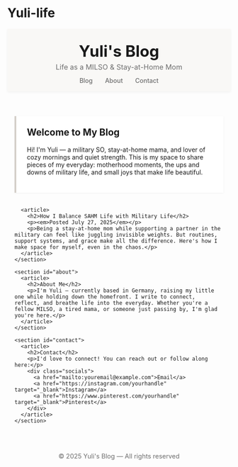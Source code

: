 # Yuli-life
<!DOCTYPE html>
<html lang="en">
<head>
  <meta charset="UTF-8" />
  <meta name="viewport" content="width=device-width, initial-scale=1.0" />
  <title>Yuli's Blog</title>
  <style>
    :root {
      --bg: #f9f8f6;
      --text: #333;
      --accent: #d4cfc9;
      --link: #6e6e6e;
    }

    body {
      margin: 0;
      font-family: "Helvetica Neue", sans-serif;
      background-color: var(--bg);
      color: var(--text);
      line-height: 1.6;
    }

    header {
      position: sticky;
      top: 0;
      z-index: 10;
      background-color: var(--bg);
      padding: 1.5rem 1rem 1rem;
      box-shadow: 0 2px 6px rgba(0,0,0,0.05);
      text-align: center;
    }

    header h1 {
      font-size: 2.2rem;
      margin: 0.3rem 0;
    }

    header p {
      font-size: 1rem;
      color: var(--link);
      margin: 0.2rem 0 0.8rem;
    }

    nav {
      margin-top: 0.5rem;
    }

    nav a {
      margin: 0 12px;
      text-decoration: none;
      color: var(--link);
      font-weight: 500;
    }

    nav a:hover {
      text-decoration: underline;
    }

    main {
      max-width: 700px;
      margin: 2rem auto;
      padding: 0 1rem;
    }

    article {
      background-color: white;
      padding: 1.5rem;
      margin-bottom: 2rem;
      border-left: 4px solid var(--accent);
      box-shadow: 0 1px 4px rgba(0,0,0,0.05);
    }

    article h2 {
      margin-top: 0;
    }

    footer {
      text-align: center;
      font-size: 0.9rem;
      color: var(--link);
      margin: 4rem 1rem 1rem;
    }

    .socials a {
      margin: 0 0.5rem;
      text-decoration: none;
      color: var(--link);
    }

    @media (max-width: 600px) {
      header h1 {
        font-size: 1.8rem;
      }

      nav a {
        display: inline-block;
        margin: 0.3rem 6px;
      }
    }
  </style>
</head>
<body>
  <header>
    <h1>Yuli's Blog</h1>
    <p>Life as a MILSO & Stay-at-Home Mom</p>
    <nav>
      <a href="#posts">Blog</a>
      <a href="#about">About</a>
      <a href="#contact">Contact</a>
    </nav>
  </header>

  <main>
    <section id="posts">
      <article>
        <h2>Welcome to My Blog</h2>
        <p>Hi! I'm Yuli — a military SO, stay-at-home mama, and lover of cozy mornings and quiet strength. This is my space to share pieces of my everyday: motherhood moments, the ups and downs of military life, and small joys that make life beautiful.</p>
      </article>

      <article>
        <h2>How I Balance SAHM Life with Military Life</h2>
        <p><em>Posted July 27, 2025</em></p>
        <p>Being a stay-at-home mom while supporting a partner in the military can feel like juggling invisible weights. But routines, support systems, and grace make all the difference. Here's how I make space for myself, even in the chaos.</p>
      </article>
    </section>

    <section id="about">
      <article>
        <h2>About Me</h2>
        <p>I'm Yuli — currently based in Germany, raising my little one while holding down the homefront. I write to connect, reflect, and breathe life into the everyday. Whether you're a fellow MILSO, a tired mama, or someone just passing by, I'm glad you're here.</p>
      </article>
    </section>

    <section id="contact">
      <article>
        <h2>Contact</h2>
        <p>I'd love to connect! You can reach out or follow along here:</p>
        <div class="socials">
          <a href="mailto:youremail@example.com">Email</a>
          <a href="https://instagram.com/yourhandle" target="_blank">Instagram</a>
          <a href="https://www.pinterest.com/yourhandle" target="_blank">Pinterest</a>
        </div>
      </article>
    </section>
  </main>

  <footer>
    &copy; 2025 Yuli's Blog — All rights reserved
  </footer>
</body>
</html>